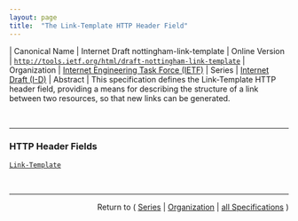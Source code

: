 ```yaml
---
layout: page
title:  "The Link-Template HTTP Header Field"
---
```


| Canonical Name | Internet Draft nottingham-link-template
| Online Version | [`http://tools.ietf.org/html/draft-nottingham-link-template`](http://tools.ietf.org/html/draft-nottingham-link-template)
| Organization | [Internet Engineering Task Force (IETF)](..)
| Series | [Internet Draft (I-D)](.)
| Abstract | This specification defines the Link-Template HTTP header field, providing a means for describing the structure of a link between two resources, so that new links can be generated.

<br/>
<hr/>

### HTTP Header Fields

[`Link-Template`](/concepts/http-header/Link-Template "This specification defines the Link-Template HTTP header field, providing a means for describing the structure of a link between two resources, so that new links can be generated.")



<br/>
<hr/>

<p style="text-align: right">Return to ( <a href="./">Series</a> | <a href="../">Organization</a> | <a href="../../">all Specifications</a> )</p>